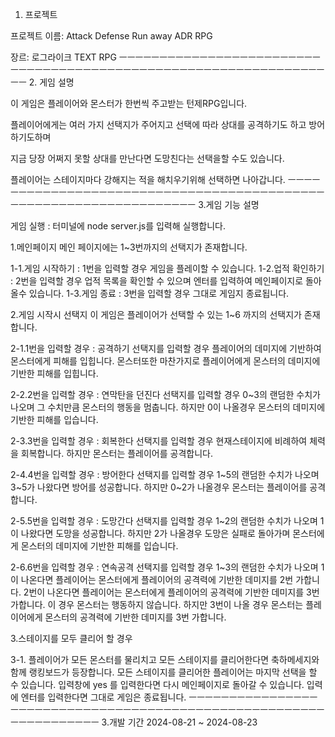 1. 프로젝트

프로젝트 이름: Attack Defense Run away ADR RPG

장르: 로그라이크 TEXT RPG
ㅡㅡㅡㅡㅡㅡㅡㅡㅡㅡㅡㅡㅡㅡㅡㅡㅡㅡㅡㅡㅡㅡㅡㅡㅡㅡㅡㅡㅡㅡㅡㅡㅡㅡㅡㅡㅡㅡㅡㅡㅡㅡㅡㅡㅡㅡㅡㅡㅡㅡㅡㅡㅡㅡㅡㅡㅡㅡㅡㅡㅡㅡㅡㅡㅡㅡ 2. 게임 설명

이 게임은 플레이어와 몬스터가 한번씩 주고받는 턴제RPG입니다.

플레이어에게는 여러 가지 선택지가 주어지고 선택에 따라 상대를 공격하기도 하고 방어하기도하며

지금 당장 어쩌지 못할 상대를 만난다면 도망친다는 선택을할 수도 있습니다.

플레이어는 스테이지마다 강해지는 적을 해치우기위해 선택하면 나아갑니다.
ㅡㅡㅡㅡㅡㅡㅡㅡㅡㅡㅡㅡㅡㅡㅡㅡㅡㅡㅡㅡㅡㅡㅡㅡㅡㅡㅡㅡㅡㅡㅡㅡㅡㅡㅡㅡㅡㅡㅡㅡㅡㅡㅡㅡㅡㅡㅡㅡㅡㅡㅡㅡㅡㅡㅡㅡㅡㅡㅡㅡㅡㅡㅡㅡㅡㅡ 3.게임 기능 설명

게임 실행 : 터미널에 node server.js를 입력해 실행합니다.

1.메인페이지
메인 페이지에는 1~3번까지의 선택지가 존재합니다.

1-1.게임 시작하기 : 1번을 입력할 경우 게임을 플레이할 수 있습니다.
1-2.업적 확인하기 : 2번을 입력할 경우 업적 목록을 확인할 수 있으며 엔터를 입력하여 메인페이지로 돌아올수 있습니다.
1-3.게임 종료 : 3번을 입력할 경우 그대로 게임지 종료됩니다.

2.게임 시작시 선택지
이 게임은 플레이어가 선택할 수 있는 1~6 까지의 선택지가 존재합니다.

2-1.1번을 입력할 경우 : 공격하기 선택지를 입력할 경우 플레이어의 데미지에 기반하여 몬스터에게 피해를 입힙니다.
몬스터또한 마찬가지로 플레이어에게 몬스터의 데미지에 기반한 피해를 입힙니다.

2-2.2번을 입력할 경우 : 연막탄을 던진다 선택지를 입력할 경우 0~3의 랜덤한 수치가 나오며 그 수치만큼 몬스터의 행동을 멈춥니다.
하지만 0이 나올경우 몬스터의 데미지에 기반한 피해를 입습니다.

2-3.3번을 입력할 경우 : 회복한다 선택지를 입력할 경우 현재스테이지에 비례하여 체력을 회복합니다.
하지만 몬스터는 플레이어를 공격합니다.

2-4.4번을 입력할 경우 : 방어한다 선택지를 입력할 경우 1~5의 랜덤한 수치가 나오며 3~5가 나왔다면 방어를 성공합니다.
하지만 0~2가 나올경우 몬스터는 플레이어를 공격합니다.

2-5.5번을 입력할 경우 : 도망간다 선택지를 입력할 경우 1~2의 랜덤한 수치가 나오며 1이 나왔다면 도망을 성공합니다.
하지만 2가 나올경우 도망은 실패로 돌아가며 몬스터에게 몬스터의 데미지에 기반한 피해를 입습니다.

2-6.6번을 입력할 경우 : 연속공격 선택지를 입력할 경우 1~3의 랜덤한 수치가 나오며 1이 나온다면 플레이어는 몬스터에게 플레이어의 공격력에 기반한 데미지를 2번 가합니다.
2번이 나온다면 플레이어는 몬스터에게 플레이어의 공격력에 기반한 데미지를 3번 가합니다.
이 경우 몬스터는 행동하지 않습니다.
하지만 3번이 나올 경우 몬스터는 플레이어에게 몬스터의 공격력에 기반한 데미지를 3번 가합니다.

3.스테이지를 모두 클리어 할 경우

3-1. 플레이어가 모든 몬스터를 물리치고 모든 스테이지를 클리어한다면 축하메세지와 함께 랭킹보드가 등장합니다.
모든 스테이지를 클리어한 플레이어는 마지막 선택을 할 수 있습니다.
입력창에 yes 를 입력한다면 다시 메인페이지로 돌아갈 수 있습니다.
입력에 엔터를 입력한다면 그대로 게임은 종료됩니다.
ㅡㅡㅡㅡㅡㅡㅡㅡㅡㅡㅡㅡㅡㅡㅡㅡㅡㅡㅡㅡㅡㅡㅡㅡㅡㅡㅡㅡㅡㅡㅡㅡㅡㅡㅡㅡㅡㅡㅡㅡㅡㅡㅡㅡㅡㅡㅡㅡㅡㅡㅡㅡㅡㅡㅡㅡㅡㅡㅡㅡㅡㅡㅡㅡㅡㅡ 3.개발 기간
2024-08-21 ~ 2024-08-23
